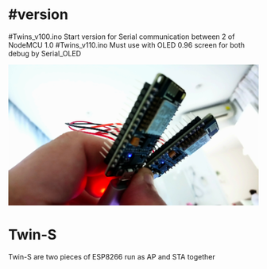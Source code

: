 #version
=======
#Twins_v100.ino  Start version for Serial communication between 2 of NodeMCU 1.0
#Twins_v110.ino  Must use with OLED 0.96 screen for both debug by Serial_OLED


![Twin-S](https://github.com/SmazControl/Twin-S/blob/master/DSC_0049.JPG?raw=true)
# Twin-S
Twin-S are two pieces of ESP8266 run as AP and STA together





